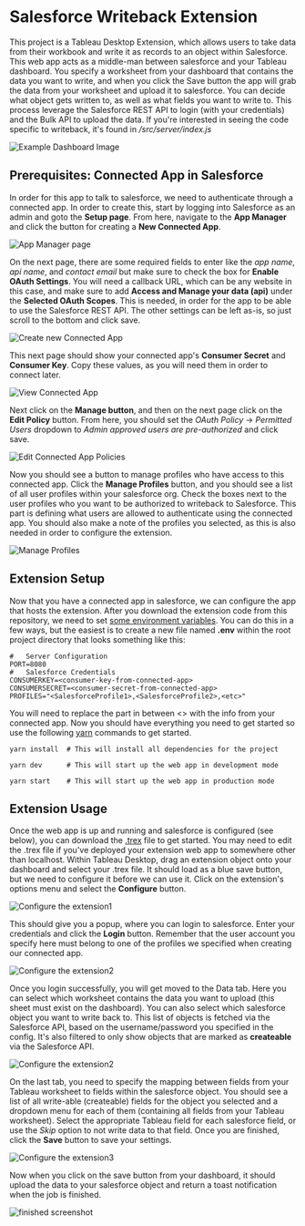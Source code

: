 # Salesforce Writeback Extension
This project is a Tableau Desktop Extension, which allows users to take data from their workbook and write it as records to an object within Salesforce.  This web app acts as a middle-man between salesforce and your Tableau dashboard.  You specify a worksheet from your dashboard that contains the data you want to write, and when you click the Save button the app will grab the data from your worksheet and upload it to salesforce.  You can decide what object gets written to, as well as what fields you want to write to.  This process leverage the Salesforce REST API to login (with your credentials) and the Bulk API to upload the data.  If you're interested in seeing the code specific to writeback, it's found in */src/server/index.js*

![Example Dashboard Image](/screenshots/dashboard.png)

## Prerequisites: Connected App in Salesforce
In order for this app to talk to salesforce, we need to authenticate through a connected app.  In order to create this, start by logging into Salesforce as an admin and goto the **Setup page**.  From here, navigate to the **App Manager** and click the button for creating a **New Connected App**.

![App Manager page](/screenshots/connectedApp1.png)

On the next page, there are some required fields to enter like the *app name*, *api name*, and *contact email* but make sure to check the box for **Enable OAuth Settings**.  You will need a callback URL, which can be any website in this case, and make sure to add **Access and Manage your data (api)** under the **Selected OAuth Scopes**.  This is needed, in order for the app to be able to use the Salesforce REST API.  The other settings can be left as-is, so just scroll to the bottom and click save.

![Create new Connected App](/screenshots/connectedApp2.png)

This next page should show your connected app's **Consumer Secret** and **Consumer Key**.  Copy these values, as you will need them in order to connect later. 

![View Connected App](/screenshots/connectedApp3.png)

Next click on the **Manage button**, and then on the next page click on the **Edit Policy** button.  From here, you should set the *OAuth Policy* -> *Permitted Users* dropdown to *Admin approved users are pre-authorized* and click save.  

![Edit Connected App Policies](/screenshots/connectedApp4.png)

Now you should see a button to manage profiles who have access to this connected app.  Click the **Manage Profiles** button, and you should see a list of all user profiles within your salesforce org.  Check the boxes next to the user profiles who you want to be authorized to writeback to Salesforce.  This part is defining what users are allowed to authenticate using the connected app.  You should also make a note of the profiles you selected, as this is also needed in order to configure the extension.

![Manage Profiles](/screenshots/connectedApp5.png)

## Extension Setup
Now that you have a connected app in salesforce, we can configure the app that hosts the extension.  After you download the extension code from this repository, we need to set [some environment variables](https://www.twilio.com/blog/2017/01/how-to-set-environment-variables.html).  You can do this in a few ways, but the easiest is to create a new file named **.env** within the root project directory that looks something like this:

```
#	Server Configuration
PORT=8080
#	Salesforce Credentials
CONSUMERKEY=<consumer-key-from-connected-app>
CONSUMERSECRET=<consumer-secret-from-connected-app>
PROFILES="<SalesforceProfile1>,<SalesforceProfile2>,<etc>"
```

You will need to replace the part in between <> with the info from your connected app.  Now you should have everything you need to get started so use the following [yarn](https://classic.yarnpkg.com/en/docs/getting-started) commands to get started.

```
yarn install  # This will install all dependencies for the project

yarn dev      # This will start up the web app in development mode

yarn start    # This will start up the web app in production mode
```

## Extension Usage
Once the web app is up and running and salesforce is configured (see below), you can download the [.trex](https://raw.githubusercontent.com/takashibinns/tableau-extension-salesforce-writeback/master/tableau_files/SF-Writeback-Extension.trex) file to get started.  You may need to edit the .trex file if you've deployed your extension web app to somewhere other than localhost.  Within Tableau Desktop, drag an extension object onto your dashboard and select your .trex file.  It should load as a blue save button, but we need to configure it before we can use it.  Click on the extension's options menu and select the **Configure** button.  

![Configure the extension1](/screenshots/extension-config.png)

This should give you a popup, where you can login to salesforce.  Enter your credentials and click the **Login** button.  Remember that the user account you specify here must belong to one of the profiles we specified when creating our connected app.

![Configure the extension2](/screenshots/config-login.png)

Once you login successfully, you will get moved to the Data tab.  Here you can select which worksheet contains the data you want to upload (this sheet must exist on the dashboard).  You can also select which salesforce object you want to write back to.  This list of objects is fetched via the Salesforce API, based on the username/password you specified in the config.  It's also filtered to only show objects that are marked as **createable** via the Salesforce API.

![Configure the extension2](/screenshots/config-data.png)

On the last tab, you need to specify the mapping between fields from your Tableau worksheet to fields within the salesforce object.  You should see a list of all write-able (createable) fields for the object you selected and a dropdown menu for each of them (containing all fields from your Tableau worksheet).  Select the appropriate Tableau field for each salesforce field, or use the *Skip* option to not write data to that field.  Once you are finished, click the **Save** button to save your settings.  

![Configure the extension3](/screenshots/config-mapping.png)

Now when you click on the save button from your dashboard, it should upload the data to your salesforce object and return a toast notification when the job is finished.

![finished screenshot](/screenshots/toast-success.png)
